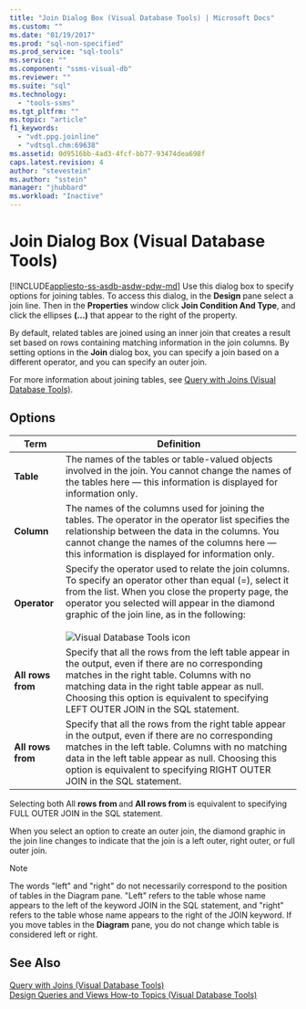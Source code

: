 ```yaml
---
title: "Join Dialog Box (Visual Database Tools) | Microsoft Docs"
ms.custom: ""
ms.date: "01/19/2017"
ms.prod: "sql-non-specified"
ms.prod_service: "sql-tools"
ms.service: ""
ms.component: "ssms-visual-db"
ms.reviewer: ""
ms.suite: "sql"
ms.technology: 
  - "tools-ssms"
ms.tgt_pltfrm: ""
ms.topic: "article"
f1_keywords: 
  - "vdt.ppg.joinline"
  - "vdtsql.chm:69638"
ms.assetid: 0d9516bb-4ad3-4fcf-bb77-93474dea698f
caps.latest.revision: 4
author: "stevestein"
ms.author: "sstein"
manager: "jhubbard"
ms.workload: "Inactive"
---
```

# Join Dialog Box (Visual Database Tools)
[!INCLUDE[appliesto-ss-asdb-asdw-pdw-md](../../includes/appliesto-ss-asdb-asdw-pdw-md.md)]
Use this dialog box to specify options for joining tables. To access this dialog, in the **Design** pane select a join line. Then in the **Properties** window click **Join Condition And Type**, and click the ellipses **(…)** that appear to the right of the property.  
  
By default, related tables are joined using an inner join that creates a result set based on rows containing matching information in the join columns. By setting options in the **Join** dialog box, you can specify a join based on a different operator, and you can specify an outer join.  
  
For more information about joining tables, see [Query with Joins &#40;Visual Database Tools&#41;](../../ssms/visual-db-tools/query-with-joins-visual-database-tools.md).  
  
## Options  
  
|**Term**|**Definition**|  
|------------|------------------|  
|**Table**|The names of the tables or table-valued objects involved in the join. You cannot change the names of the tables here — this information is displayed for information only.|  
|**Column**|The names of the columns used for joining the tables. The operator in the operator list specifies the relationship between the data in the columns. You cannot change the names of the columns here — this information is displayed for information only.|  
|**Operator**|Specify the operator used to relate the join columns. To specify an operator other than equal (=), select it from the list. When you close the property page, the operator you selected will appear in the diamond graphic of the join line, as in the following:<br /><br />![Visual Database Tools icon](../../ssms/visual-db-tools/media/dv3wbii.gif "Visual Database Tools icon")|  
|**All rows from <table1>**|Specify that all the rows from the left table appear in the output, even if there are no corresponding matches in the right table. Columns with no matching data in the right table appear as null. Choosing this option is equivalent to specifying LEFT OUTER JOIN in the SQL statement.|  
|**All rows from <table2>**|Specify that all the rows from the right table appear in the output, even if there are no corresponding matches in the left table. Columns with no matching data in the left table appear as null. Choosing this option is equivalent to specifying RIGHT OUTER JOIN in the SQL statement.|  
  
Selecting both All **rows from <table1>** and **All rows from <table2>** is equivalent to specifying FULL OUTER JOIN in the SQL statement.  
  
When you select an option to create an outer join, the diamond graphic in the join line changes to indicate that the join is a left outer, right outer, or full outer join.  
  
> [!NOTE]  
> The words "left" and "right" do not necessarily correspond to the position of tables in the Diagram pane. "Left" refers to the table whose name appears to the left of the keyword JOIN in the SQL statement, and "right" refers to the table whose name appears to the right of the JOIN keyword. If you move tables in the **Diagram** pane, you do not change which table is considered left or right.  
  
## See Also  
[Query with Joins &#40;Visual Database Tools&#41;](../../ssms/visual-db-tools/query-with-joins-visual-database-tools.md)  
[Design Queries and Views How-to Topics &#40;Visual Database Tools&#41;](../../ssms/visual-db-tools/design-queries-and-views-how-to-topics-visual-database-tools.md)  
  
